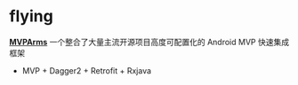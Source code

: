 # flying


[**MVPArms**](https://github.com/JessYanCoding/MVPArms)
 一个整合了大量主流开源项目高度可配置化的 Android MVP 快速集成框架  
 * MVP + Dagger2 + Retrofit + Rxjava
#